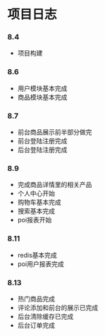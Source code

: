 # 项目日志
### 8.4
 - 项目构建
### 8.6
 - 用户模块基本完成
 - 商品模块基本完成
### 8.7
 - 前台商品展示前半部分做完 
 - 前台登陆注册完成
 - 后台登陆注册完成
### 8.9
 - 完成商品详情里的相关产品
 - 个人中心开始
 - 购物车基本完成
 - 搜索基本完成
 - poi报表开始
### 8.11
- redis基本完成
- poi用户报表完成
### 8.13
- 热门商品完成
- 评论添加和前台的展示已完成 
- 后台清除缓存已完成
- 后台订单完成
